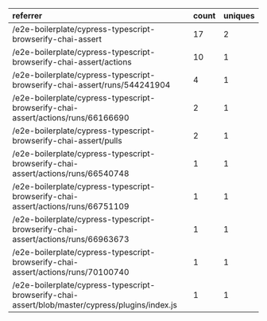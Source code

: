 | referrer                                                                                        | count | uniques |
| :---------------------------------------------------------------------------------------------- | :---- | :------ |
| /e2e-boilerplate/cypress-typescript-browserify-chai-assert                                      | 17    | 2       |
| /e2e-boilerplate/cypress-typescript-browserify-chai-assert/actions                              | 10    | 1       |
| /e2e-boilerplate/cypress-typescript-browserify-chai-assert/runs/544241904                       | 4     | 1       |
| /e2e-boilerplate/cypress-typescript-browserify-chai-assert/actions/runs/66166690                | 2     | 1       |
| /e2e-boilerplate/cypress-typescript-browserify-chai-assert/pulls                                | 2     | 1       |
| /e2e-boilerplate/cypress-typescript-browserify-chai-assert/actions/runs/66540748                | 1     | 1       |
| /e2e-boilerplate/cypress-typescript-browserify-chai-assert/actions/runs/66751109                | 1     | 1       |
| /e2e-boilerplate/cypress-typescript-browserify-chai-assert/actions/runs/66963673                | 1     | 1       |
| /e2e-boilerplate/cypress-typescript-browserify-chai-assert/actions/runs/70100740                | 1     | 1       |
| /e2e-boilerplate/cypress-typescript-browserify-chai-assert/blob/master/cypress/plugins/index.js | 1     | 1       |